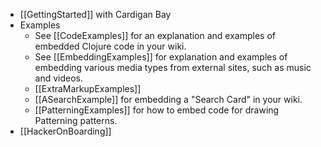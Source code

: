 
* [[GettingStarted]] with Cardigan Bay
* Examples
  * See [[CodeExamples]] for an explanation and examples of embedded Clojure code in your wiki.
  * See [[EmbeddingExamples]] for explanation and examples of embedding various media types from external sites, such as music and videos.
  * [[ExtraMarkupExamples]]
  * [[ASearchExample]] for embedding a "Search Card" in your wiki.
  * [[PatterningExamples]] for how to embed code for drawing Patterning patterns.
* [[HackerOnBoarding]] 